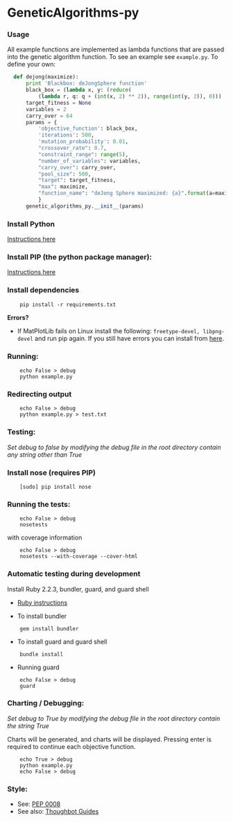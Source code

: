 # GeneticAlgorithms-py

### Usage

All example functions are implemented as lambda functions that are passed into the genetic algorithm function. To see an example see `example.py`. To define your own:

```python
  def dejong(maximize):
      print 'Blackbox: deJongSphere function'
      black_box = (lambda x, y: (reduce(
          (lambda r, q: q + (int(x, 2) ** 2)), range(int(y, 2)), 0)))
      target_fitness = None
      variables = 2
      carry_over = 64
      params = {
          'objective_function': black_box,
          'iterations': 500,
          'mutation_probability': 0.01,
          "crossover_rate": 0.7,
          "constraint_range": range(5),
          "number_of_variables": variables,
          "carry_over": carry_over,
          "pool_size": 500,
          "target": target_fitness,
          "max": maximize,
          "function_name": "deJong Sphere maximized: {a}".format(a=maximize)
          }
      genetic_algorithms_py.__init__(params)
````

### Install Python

[Instructions here](https://www.python.org/)


### Install PIP (the python package manager):

[Instructions here](https://pip.pypa.io/en/stable/installing/)

### Install dependencies

```shell
    pip install -r requirements.txt
```

**Errors?**
- If MatPlotLib fails on Linux install the following:
  `freetype-devel, libpng-devel` and run pip again. If you still have errors you
can install from [here](http://matplotlib.org/users/installing.html).

### Running:

```shell
    echo False > debug
    python example.py
```

### Redirecting output
```shell
    echo False > debug
    python example.py > test.txt
```

### Testing:

*Set debug to false by modifying the debug file in the root directory contain
any string other than True*

### Install nose (requires PIP)

```shell
    [sudo] pip install nose
```
### Running the tests:

```shell
    echo False > debug
    nosetests
```

with coverage information

```shell
    echo False > debug
    nosetests --with-coverage --cover-html
```

### Automatic testing during development

Install Ruby 2.2.3, bundler, guard, and guard shell

- [Ruby instructions](https://www.ruby-lang.org/en/)

- To install bundler
```shell
    gem install bundler
```

- To install guard and guard shell
```shell
    bundle install
```

- Running guard
```
    echo False > debug
    guard
```
### Charting / Debugging:

*Set debug to True by modifying the debug file in the root directory contain
the string True*

Charts will be generated, and charts will be displayed. Pressing enter is
required to continue each objective function.

```shell
    echo True > debug
    python example.py
    echo False > debug
```

### Style:
  - See: [PEP 0008](https://www.python.org/dev/peps/pep-0008/)
  - See also: [Thoughbot Guides](https://github.com/thoughtbot/guides)
